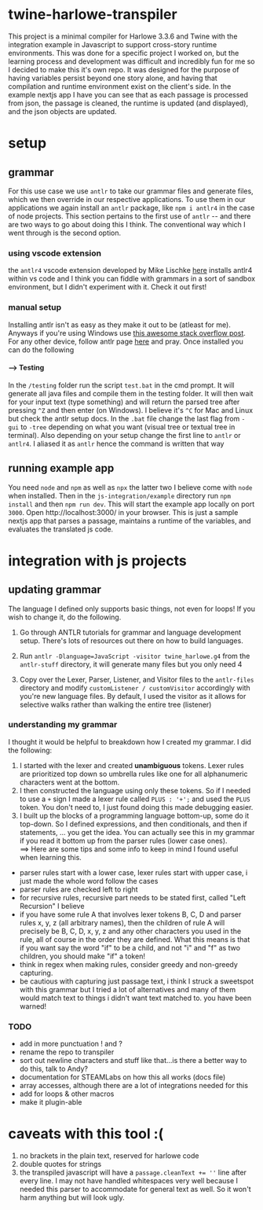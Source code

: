 
# twine-harlowe-transpiler

This project is a minimal compiler for Harlowe 3.3.6 and Twine with the integration example in Javascript to support cross-story runtime environments. This was done for a specific project I worked on, but the learning process and development was difficult and incredibly fun for me so I decided to make this it's own repo. It was designed for the purpose of having variables persist beyond one story alone, and having that compilation and runtime environment exist on the client's side. In the example nextjs app I have you can see that as each passage is processed from json, the passage is cleaned, the runtime is updated (and displayed), and the json objects are updated.

# setup

## grammar
For this use case we use `antlr` to take our grammar files and generate files, which we then override in our respective applications. To use them in our applications we again install an `antlr` package, like `npm i antlr4` in the case of node projects. This section pertains to the first use of `antlr` -- and there are two ways to go about doing this I think. The conventional way which I went through is the second option. 
### using vscode extension
the `antlr4` vscode extension developed by Mike Lischke [here](https://marketplace.visualstudio.com/items?itemName=mike-lischke.vscode-antlr4) installs antlr4 within vs code and I think you can fiddle with grammars in a sort of sandbox environment, but I didn't experiment with it. Check it out first!
### manual setup
Installing antlr isn't as easy as they make it out to be (atleast for me). Anyways if you're using Windows use [this awesome stack overflow post](https://stackoverflow.com/questions/41021963/how-to-install-antlr4). For any other device, follow antlr page [here](https://github.com/antlr/antlr4/blob/master/doc/getting-started.md#windows) and pray. Once installed you can do the following
####  --> Testing
In the `/testing` folder run the script `test.bat` in the cmd prompt. It will generate all java files and compile them in the testing folder. It will then wait for your input text (type something) and will return the parsed tree after pressing `^Z` and then enter (on Windows). I believe it's `^C` for Mac and Linux but check the antlr setup docs. In the `.bat` file change the last flag from `-gui` to `-tree` depending on what you want (visual tree or textual tree in terminal). Also depending on your setup change the first line to `antlr` or `antlr4`. I aliased it as `antlr` hence the command is written that way


## running example app

You need `node` and `npm` as well as `npx` the latter two I believe come with `node` when installed. Then in the `js-integration/example` directory run `npm install` and then `npm run dev`. This will start the example app locally on port `3000`. Open http://localhost:3000/ in your browser. This is just a sample nextjs app that parses a passage, maintains a runtime of the variables, and evaluates the translated js code.

# integration with js projects

## updating grammar

The language I defined only supports basic things, not even for loops! If you wish to change it, do the following. 
1) Go through ANTLR tutorials for grammar and language development setup. There's lots of resources out there on how to build languages. 

2) Run `antlr -Dlanguage=JavaScript -visitor twine_harlowe.g4` from the `antlr-stuff` directory, it will generate many files but you only need 4

3) Copy over the Lexer, Parser, Listener, and Visitor files to the `antlr-files` directory and modify `customListener / customVisitor` accordingly with you're new language files. By default, I used the visitor as it allows for selective walks rather than walking the entire tree (listener)

### understanding my grammar
I thought it would be helpful to breakdown how I created my grammar. I did the following:
1. I started with the lexer and created **unambiguous** tokens. Lexer rules are prioritized top down so umbrella rules like one for all alphanumeric characters went at the bottom.  
2. I then constructed the language using only these tokens. So if I needed to use a `+` sign I made a lexer rule called 	`PLUS : '+';` and used the `PLUS` token.  You don't need to, I just found doing this made debugging easier.
3.  I built up the blocks of a programming language bottom-up, some do it top-down. So I defined expressions, and then conditionals, and then if statements, ... you get the idea. You can actually see this in my grammar if you read it bottom up from the parser rules (lower case ones). <br>
==> Here are some tips and some info to keep in mind I found useful when learning this.
-  parser rules start with a lower case, lexer rules start with upper case, i just made the whole word follow the cases
- parser rules are checked left to right
- for recursive rules, recursive part needs to be stated first, called "Left Recursion" I believe
- if you have some rule A that involves lexer tokens B, C, D and parser rules x, y, z (all arbitrary names), then the children of rule A will precisely be B, C, D, x, y, z and any other characters you used in the rule, all of course in the order they are defined. What this means is that if you want say the word "if" to be a child, and not "i" and "f" as two children, you should make "if" a token!
- think in regex when making rules, consider greedy and non-greedy capturing. 
- be cautious with capturing just passage text, i think I struck a sweetspot with this grammar but I tried a lot of alternatives and many of them would match text to things i didn't want text matched to. you have been warned!

### TODO

- add in more punctuation ! and ?
- rename the repo to transpiler
- sort out newline characters and stuff like that...is there a better way to do this, talk to Andy?
- documentation for STEAMLabs on how this all works (docs file)
- array accesses, although there are a lot of integrations needed for this
- add for loops & other macros
- make it plugin-able

# caveats with this tool :(

1) no brackets in the plain text, reserved for harlowe code 
2) double quotes for strings
3) the transpiled javascript will have a `passage.cleanText += ''` line after every line. I may not have handled whitespaces very well because I needed this parser to accommodate for general text as well. So it won't harm anything but will look ugly.